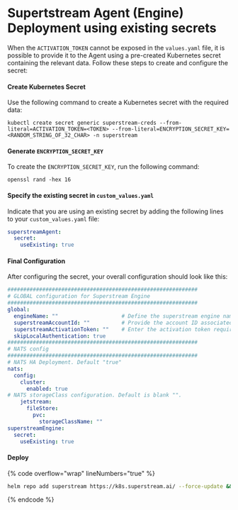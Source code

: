 # Supertstream Agent (Engine) Deployment using existing secrets

When the `ACTIVATION_TOKEN` cannot be exposed in the `values.yaml` file, it is possible to provide it to the Agent using a pre-created Kubernetes secret containing the relevant data. Follow these steps to create and configure the secret:

#### **Create Kubernetes Secret**

Use the following command to create a Kubernetes secret with the required data:

```
kubectl create secret generic superstream-creds --from-literal=ACTIVATION_TOKEN=<TOKEN> --from-literal=ENCRYPTION_SECRET_KEY=<RANDOM_STRING_OF_32_CHAR> -n superstream
```

#### **Generate `ENCRYPTION_SECRET_KEY`**

To create the `ENCRYPTION_SECRET_KEY`, run the following command:

```
openssl rand -hex 16
```

#### **Specify the existing secret in `custom_values.yaml`**

Indicate that you are using an existing secret by adding the following lines to your `custom_values.yaml` file:

```yaml
superstreamAgent:  
  secret:
    useExisting: true
```

#### **Final Configuration**

After configuring the secret, your overall configuration should look like this:

```yaml
############################################################
# GLOBAL configuration for Superstream Engine
############################################################
global:
  engineName: ""                    # Define the superstream engine name within 32 characters, excluding '.', and using only lowercase letters, numbers, '-', and '_'.
  superstreamAccountId: ""          # Provide the account ID associated with the deployment, which could be used for identifying resources or configurations tied to a specific account.
  superstreamActivationToken: ""    # Enter the activation token required for services or resources that need an initial token for activation or authentication.
  skipLocalAuthentication: true
############################################################
# NATS config
############################################################
# NATS HA Deployment. Default "true"
nats:
  config:
    cluster:
      enabled: true
# NATS storageClass configuration. Default is blank "".
    jetstream:
      fileStore:
        pvc:
          storageClassName: ""
superstreamEngine:  
  secret:
    useExisting: true
```

#### **Deploy**

{% code overflow="wrap" lineNumbers="true" %}
```bash
helm repo add superstream https://k8s.superstream.ai/ --force-update && helm install superstream superstream/superstream -f custom_values.yaml --create-namespace --namespace superstream --wait
```
{% endcode %}
